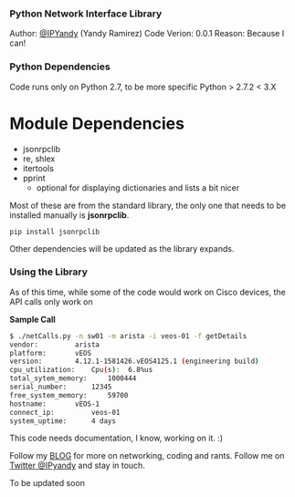 ### Python Network Interface Library

Author:             [@IPYandy](https://twitter.com/IPyandy) (Yandy Ramirez)
Code Verion:    	0.0.1
Reason:             Because I can!

### Python Dependencies

Code runs only on Python 2.7, to be more specific Python > 2.7.2 < 3.X

# Module Dependencies

* jsonrpclib
* re, shlex
* itertools
* pprint 
	* optional for displaying dictionaries and lists a bit nicer

Most of these are from the standard library, the only one that needs to be installed manually is **jsonrpclib**.

```shell
pip install jsonrpclib
```

Other dependencies will be updated as the library expands.

### Using the Library

As of this time, while some of the code would work on Cisco devices, the API calls only work on 


**Sample Call**
```bash
$ ./netCalls.py -n sw01 -m arista -i veos-01 -f getDetails
vendor:         arista
platform:       vEOS
version:        4.12.1-1581426.vEOS4125.1 (engineering build)
cpu_utilization:    Cpu(s):  6.8%us
total_sytem_memory:     1000444
serial_number:      12345
free_system_memory:     59700
hostname:       vEOS-1
connect_ip:         veos-01
system_uptime:      4 days
```

This code needs documentation, I know, working on it. :)

Follow my [BLOG](http://ipyandy.net) for more on networking, coding and rants.
Follow me on [Twitter @IPyandy](http://twitter.com/IPyandy) and stay in touch.

To be updated soon
